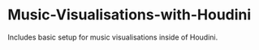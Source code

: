 # Music-Visualisations-with-Houdini
Includes basic setup for music visualisations inside of Houdini.
